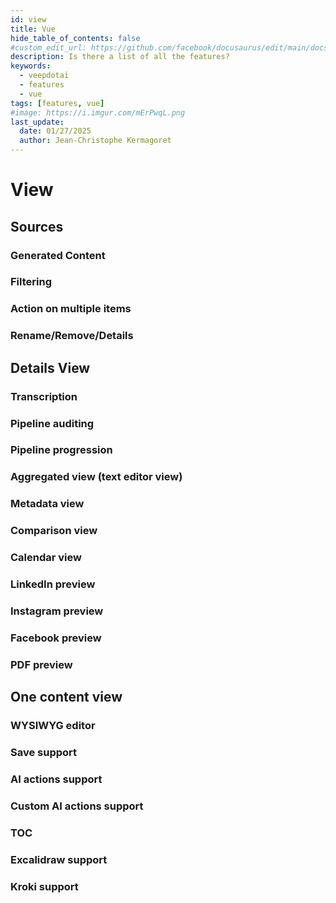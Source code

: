 ```yaml
---
id: view
title: Vue
hide_table_of_contents: false
#custom_edit_url: https://github.com/facebook/docusaurus/edit/main/docs/api-doc-markdown.md
description: Is there a list of all the features?
keywords:
  - veepdotai
  - features
  - vue
tags: [features, vue]
#image: https://i.imgur.com/mErPwqL.png
last_update:
  date: 01/27/2025
  author: Jean-Christophe Kermagoret
---
```


# View

## Sources

### Generated Content

### Filtering

### Action on multiple items

### Rename/Remove/Details


## Details View

### Transcription

### Pipeline auditing

### Pipeline progression

### Aggregated view (text editor view)

### Metadata view

### Comparison view

### Calendar view

### LinkedIn preview

### Instagram preview

### Facebook preview

### PDF preview


## One content view

### WYSIWYG editor

### Save support

### AI actions support

### Custom AI actions support

### TOC

### Excalidraw support

### Kroki support